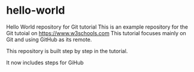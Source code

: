 # hello-world
Hello World repository for Git tutorial
This is an example repository for the Git tutoial on https://www.w3schools.com
This tutorial focuses mainly on Git and using GitHub as its remote. 

This repository is built step by step in the tutorial.

It now includes steps for GiHub

